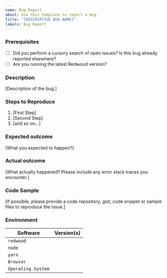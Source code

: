 ```yaml
---
name: Bug Report
about: Use this template to report a bug.
title: "[DESCRIPTIVE BUG NAME]"
labels: Bug Report
---
```


### Prerequisites

- [ ] Did you perform a cursory search of open issues? Is this bug already reported elsewhere?
- [ ] Are you running the latest Redwood version?

### Description

[Description of the bug.]

### Steps to Reproduce

1. [First Step]
2. [Second Step]
3. [and so on...]

### Expected outcome

[What you expected to happen?]

### Actual outcome

[What actually happened? Please include any error stack traces you encounter.]

### Code Sample

[If possible, please provide a code repository, gist, code snippet or sample files to reproduce the issue.]

### Environment

<!--
Run the following commands in your project directory

- for redwood `yarn redwood --version`
- for yarn `yarn --version`
- node `node --version`
- yarn `yarn --version`
-->


| Software          | Version(s) |
| ----------------- | ---------- |
| `redwood`         |
| `node`            |
| `yarn`            |
| `Browser`         |
| `Operating System`|
